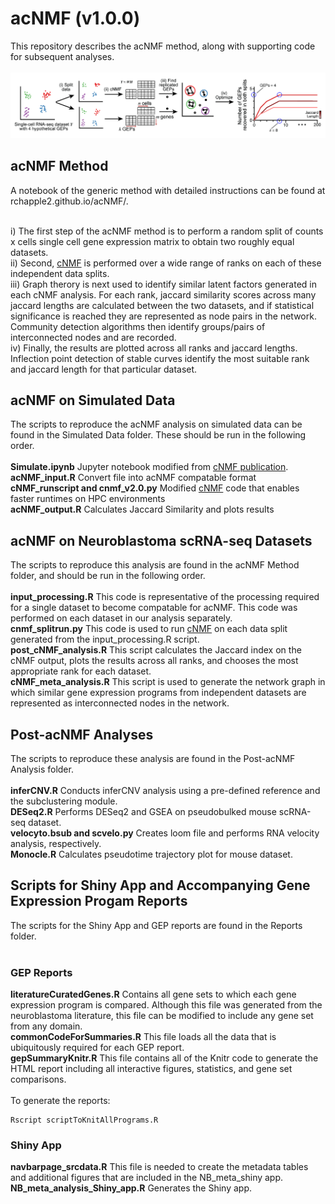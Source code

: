 # acNMF (v1.0.0)
This repository describes the acNMF method, along with supporting code for subsequent analyses.
<br><br>
![Alt Text](images/acNMF_schematic.png)

## acNMF Method
A notebook of the generic method with detailed instructions can be found at rchapple2.github.io/acNMF/.<br><br>

i) The first step of the acNMF method is to perform a random split of counts x cells single cell gene expression matrix to obtain two roughly equal datasets.<br>
ii) Second, [cNMF](https://github.com/dylkot/cNMF/tree/master) is performed over a wide range of ranks on each of these independent data splits. <br>
iii) Graph therory is next used to identify similar latent factors generated in each cNMF analysis. For each rank, jaccard similarity scores across many jaccard lengths are calculated between the two datasets, and if statistical significance is reached they are represented as node pairs in the network.  Community detection algorithms then identify groups/pairs of interconnected nodes and are recorded.<br>
iv) Finally, the results are plotted across all ranks and jaccard lengths.  Inflection point detection of stable curves identify the most suitable rank and jaccard length for that particular dataset.<br>

## acNMF on Simulated Data
The scripts to reproduce the acNMF analysis on simulated data can be found in the Simulated Data folder.  These should be run in the following order. <br><br>
**Simulate.ipynb** Jupyter notebook modified from [cNMF publication](https://github.com/dylkot/cNMF/blob/master/Tutorials/analyze_simulated_example_data.ipynb).<br>
**acNMF_input.R** Convert file into acNMF compatable format<br>
**cNMF_runscript and cnmf_v2.0.py** Modified [cNMF](https://github.com/dylkot/cNMF/tree/master) code that enables faster runtimes on HPC environments<br>
**acNMF_output.R** Calculates Jaccard Similarity and plots results<br>

## acNMF on Neuroblastoma scRNA-seq Datasets
The scripts to reproduce this analysis are found in the acNMF Method folder, and should be run in the following order.<br><br>
**input_processing.R** This code is representative of the processing required for a single dataset to become compatable for acNMF.  This code was performed on each dataset in our analysis separately.<br>
**cnmf_splitrun.py** This code is used to run [cNMF](https://github.com/dylkot/cNMF/tree/master) on each data split generated from the input_processing.R script.<br>
**post_cNMF_analysis.R**  This script calculates the Jaccard index on the cNMF output, plots the results across all ranks, and chooses the most appropriate rank for each dataset. <br>
**cNMF_meta_analysis.R**  This script is used to generate the network graph in which similar gene expression programs from independent datasets are represented as interconnected nodes in the network.<br> 

## Post-acNMF Analyses
The scripts to reproduce these analysis are found in the Post-acNMF Analysis folder. <br><br>
**inferCNV.R** Conducts inferCNV analysis using a pre-defined reference and the subclustering module.<br>
**DESeq2.R** Performs DESeq2 and GSEA on pseudobulked mouse scRNA-seq dataset.<br>
**velocyto.bsub and scvelo.py** Creates loom file and performs RNA velocity analysis, respectively.<br>
**Monocle.R** Calculates pseudotime trajectory plot for mouse dataset.<br>

## Scripts for Shiny App and Accompanying Gene Expression Progam Reports
The scripts for the Shiny App and GEP reports are found in the Reports folder.<br><br>
### GEP Reports
**literatureCuratedGenes.R** Contains all gene sets to which each gene expression program is compared.  Although this file was generated from the neuroblastoma literature, this file can be modified to include any gene set from any domain. <br>
**commonCodeForSummaries.R** This file loads all the data that is ubiquitously required for each GEP report.<br>
**gepSummaryKnitr.R** This file contains all of the Knitr code to generate the HTML report including all interactive figures, statistics, and gene set comparisons.<br><br>
To generate the reports: 
```{r, message=F}
Rscript scriptToKnitAllPrograms.R
```

### Shiny App
**navbarpage_srcdata.R** This file is needed to create the metadata tables and additional figures that are included in the NB_meta_shiny app.
**NB_meta_analysis_Shiny_app.R** Generates the Shiny app.
